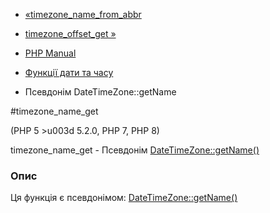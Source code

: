 - [«timezone_name_from_abbr](function.timezone-name-from-abbr.md)
- [timezone_offset_get »](function.timezone-offset-get.md)

- [PHP Manual](index.md)
- [Функції дати та часу](ref.datetime.md)
- Псевдонім DateTimeZone::getName

#timezone_name_get

(PHP 5 \>u003d 5.2.0, PHP 7, PHP 8)

timezone_name_get - Псевдонім
[DateTimeZone::getName()](datetimezone.getname.md)

### Опис

Ця функція є псевдонімом:
[DateTimeZone::getName()](datetimezone.getname.md)
